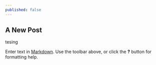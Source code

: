 ```yaml
---
published: false
---
```

## A New Post
tesing

Enter text in [Markdown](http://daringfireball.net/projects/markdown/). Use the toolbar above, or click the **?** button for formatting help.
